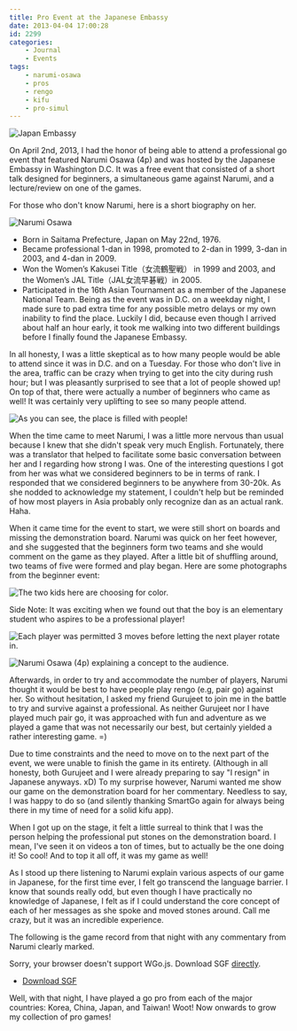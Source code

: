 ```yaml
---
title: Pro Event at the Japanese Embassy
date: 2013-04-04 17:00:28
id: 2299
categories:
	- Journal
	- Events
tags:
	- narumi-osawa
	- pros
	- rengo
	- kifu
	- pro-simul
---
```


![Japan Embassy](/images/2013/04/japanembassy.jpg)

On April 2nd, 2013, I had the honor of being able to attend a professional go event that featured Narumi Osawa (4p) and was hosted by the Japanese Embassy in Washington D.C. It was a free event that consisted of a short talk designed for beginners, a simultaneous game against Narumi, and a lecture/review on one of the games.

<!--more-->

For those who don't know Narumi, here is a short biography on her.

![Narumi Osawa](/images/2013/04/narumi-osawa.jpg)

*   Born in Saitama Prefecture, Japan on May 22nd, 1976.
*   Became professional 1-dan in 1998, promoted to 2-dan in 1999, 3-dan in 2003, and 4-dan in 2009.
*   Won the Women’s Kakusei Title（女流鶴聖戦） in 1999 and 2003, and the Women’s JAL Title（JAL女流早碁戦）in 2005.
*   Participated in the 16th Asian Tournament as a member of the Japanese National Team.
Being as the event was in D.C. on a weekday night, I made sure to pad extra time for any possible metro delays or my own inability to find the place. Luckily I did, because even though I arrived about half an hour early, it took me walking into two different buildings before I finally found the Japanese Embassy.

In all honesty, I was a little skeptical as to how many people would be able to attend since it was in D.C. and on a Tuesday. For those who don't live in the area, traffic can be crazy when trying to get into the city during rush hour; but I was pleasantly surprised to see that a lot of people showed up! On top of that, there were actually a number of beginners who came as well! It was certainly very uplifting to see so many people attend.

![As you can see, the place is filled with people!](/images/2013/04/japanembassy5.jpg)

When the time came to meet Narumi, I was a little more nervous than usual because I knew that she didn't speak very much English. Fortunately, there was a translator that helped to facilitate some basic conversation between her and I regarding how strong I was. One of the interesting questions I got from her was what we considered beginners to be in terms of rank. I responded that we considered beginners to be anywhere from 30-20k. As she nodded to acknowledge my statement, I couldn't help but be reminded of how most players in Asia probably only recognize dan as an actual rank. Haha.

When it came time for the event to start, we were still short on boards and missing the demonstration board. Narumi was quick on her feet however, and she suggested that the beginners form two teams and she would comment on the game as they played. After a little bit of shuffling around, two teams of five were formed and play began. Here are some photographs from the beginner event:

![The two kids here are choosing for color.](/images/2013/04/japanembassy2.jpg)

Side Note: It was exciting when we found out that the boy is an elementary student who aspires to be a professional player!

![Each player was permitted 3 moves before letting the next player rotate in.](/images/2013/04/japanembassy3.jpg)

![Narumi Osawa (4p) explaining a concept to the audience.](/images/2013/04/japanembassy4.jpg)

Afterwards, in order to try and accommodate the number of players, Narumi thought it would be best to have people play rengo (e.g, pair go) against her. So without hesitation, I asked my friend Gurujeet to join me in the battle to try and survive against a professional. As neither Gurujeet nor I have played much pair go, it was approached with fun and adventure as we played a game that was not necessarily our best, but certainly yielded a rather interesting game. =)

Due to time constraints and the need to move on to the next part of the event, we were unable to finish the game in its entirety. (Although in all honesty, both Gurujeet and I were already preparing to say "I resign" in Japanese anyways. xD) To my surprise however, Narumi wanted me show our game on the demonstration board for her commentary. Needless to say, I was happy to do so (and silently thanking SmartGo again for always being there in my time of need for a solid kifu app).

When I got up on the stage, it felt a little surreal to think that I was the person helping the professional put stones on the demonstration board. I mean, I've seen it on videos a ton of times, but to actually be the one doing it! So cool! And to top it all off, it was my game as well!

As I stood up there listening to Narumi explain various aspects of our game in Japanese, for the first time ever, I felt go transcend the language barrier. I know that sounds really odd, but even though I have practically no knowledge of Japanese, I felt as if I could understand the core concept of each of her messages as she spoke and moved stones around. Call me crazy, but it was an incredible experience.

The following is the game record from that night with any commentary from Narumi clearly marked.

<article>
	<section data-wgo="/kifu/2013/2013.04.04-Pro-Event-at-the-Japanese-Embassy.sgf" data-wgo-enablewheel="false" style="width: 100%">
	  <p>Sorry, your browser doesn't support WGo.js. Download SGF <a href="/kifu/2013/2013.04.04-Pro-Event-at-the-Japanese-Embassy.sgf">directly</a>.</p>
	</section>
	<div><ul><li><a href="/kifu/2013/2013.04.04-Pro-Event-at-the-Japanese-Embassy.sgf">Download SGF</a></li></ul></div>
</article>

Well, with that night, I have played a go pro from each of the major countries: Korea, China, Japan, and Taiwan! Woot! Now onwards to grow my collection of pro games!
